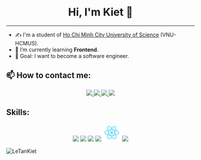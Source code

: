<h1 align="center">Hi, I'm Kiet 👋</h1>

<p align="center">
<!--   <a href="https://github.com/DenverCoder1/readme-typing-svg"><img src="https://readme-typing-svg.herokuapp.com/?lines=Software+Engineering+Student;Always%20learning%20new%20things&center=true&width=500&height=50"></a> -->
</p>
<hr/>
<!-- <p align="center"><img src="https://img.icons8.com/color/48/000000/vietnam-circular.png"/></p>
<h3 align="center">A passionate developer from Vietnam </h3>
<p align="center"> <img src="https://komarev.com/ghpvc/?username=letankiet1311" alt="letankiet1311" /> <img src="https://badges.pufler.dev/repos/letankiet1311" alt="letankiet1311" /> </p> -->

- ✍ I'm a student of [Ho Chi Minh City University of Science](https://hcmus.edu.vn) (VNU-HCMUS).
- 🌱 I’m currently learning **Frontend**.
- ️🎯 Goal: I want to become a software engineer.


## 📫 How to contact me:
<p align="center">
  <a href="https://www.facebook.com/profile.php?id=100025298301377" alt="Facebook">
    <img src="https://img.icons8.com/fluent/48/000000/facebook-new.png" target="_blank" />
  </a> 
  <a href="https://github.com/letankiet1311" alt="Github">
    <img src="https://img.icons8.com/fluent/48/000000/github.png"/>
  </a> 
  <a href="mailto:letankietpdcd@gmail.com" alt="Email">
    <img src="https://img.icons8.com/fluent/48/000000/mailing.png"/>
  </a>
  <a href="https://www.linkedin.com/in/kiet-le-09b75a229/" target="_blank">
    <img src="https://img.icons8.com/fluent/48/000000/linkedin.png"/>
  </a>
</p>

## Skills:
<p align="center">
  <img src="https://img.icons8.com/color/48/000000/html-5--v1.png"/>
  <img src="https://img.icons8.com/color/48/000000/css3.png"/>
  <img src="https://img.icons8.com/color/48/000000/javascript--v1.png"/>
  <img src="https://img.icons8.com/color/48/000000/sass.png"/>
  <img src="https://raw.githubusercontent.com/github/explore/80688e429a7d4ef2fca1e82350fe8e3517d3494d/topics/react/react.png" width="48px" height="48px" />
<!--   <img src="https://upload.wikimedia.org/wikipedia/commons/d/d5/Tailwind_CSS_Logo.svg" width="48px" height="48px"/> -->
<!--   <img src="https://img.icons8.com/color/48/000000/git.png"/> -->
  <img src="https://img.icons8.com/color/48/000000/github-2.png"/>
</p>


<img src="https://github-readme-stats.vercel.app/api/top-langs/?username=LeTanKiet&bg_color=FFFFFF00&text_color=179fa3&layout=compact&hide=CSS&langs_count=10&custom_title=Most%20usage%20languages" alt="LeTanKiet" width="40%"/>


<!-- <img src="https://github-readme-stats.vercel.app/api?username=LeTanKiet&bg_color=FFFFFF00&text_color=179fa3&show_icons=true&count_private=true&include_all_commits=true&custom_title=Activities%20on%20Github" alt="LeTanKiet" width="60%"/> -->
